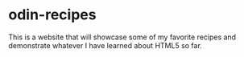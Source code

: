 # odin-recipes

This is a website that will showcase some of my favorite recipes and demonstrate whatever I have learned about HTML5 so far.